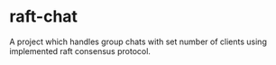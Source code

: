 # raft-chat
A project which handles group chats with set number of clients using implemented raft consensus protocol.
